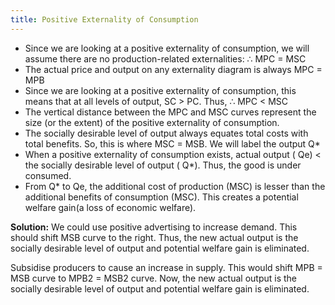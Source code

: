 ```yaml
---
title: Positive Externality of Consumption
---
```

- Since we are looking at a positive externality of consumption, we will assume there are no production-related externalities:  ∴ MPC = MSC  
- The actual price and output on any externality diagram is always MPC = MPB 
- Since we are looking at a positive externality of consumption, this means that at all levels of output, SC > PC. Thus, ∴ MPC < MSC 
- The vertical distance between the MPC and MSC curves represent the size (or the extent) of the positive externality of consumption.  
- The socially desirable level of output always equates total costs with total benefits. So, this is where MSC = MSB. We will label the output Q*  
- When a positive externality of consumption exists, actual output ( Qe) < the socially desirable level of output ( Q*). Thus, the good is under consumed.  
- From  Q* to  Qe, the additional cost of production (MSC) is lesser than the additional benefits of consumption (MSC). This creates a potential welfare gain(a loss of economic welfare). 

**Solution:**
We could use positive advertising to increase demand. This should shift MSB curve to the right. Thus, the new actual output is the socially desirable level of output and potential welfare gain is eliminated.  
 
Subsidise producers to cause an increase in supply. This would shift MPB = MSB curve to MPB2 = MSB2 curve. Now,  the new actual output is the socially desirable level of output and potential welfare gain is eliminated.  
 
